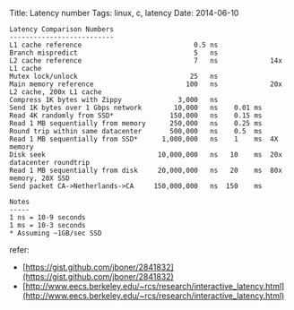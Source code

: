 Title: Latency number
Tags: linux, c, latency
Date: 2014-06-10

    Latency Comparison Numbers
    --------------------------
    L1 cache reference                            0.5 ns
    Branch mispredict                             5   ns
    L2 cache reference                            7   ns             14x L1 cache
    Mutex lock/unlock                            25   ns
    Main memory reference                       100   ns             20x L2 cache, 200x L1 cache
    Compress 1K bytes with Zippy              3,000   ns
    Send 1K bytes over 1 Gbps network        10,000   ns    0.01 ms
    Read 4K randomly from SSD*              150,000   ns    0.15 ms
    Read 1 MB sequentially from memory      250,000   ns    0.25 ms
    Round trip within same datacenter       500,000   ns    0.5  ms
    Read 1 MB sequentially from SSD*      1,000,000   ns    1    ms  4X memory
    Disk seek                            10,000,000   ns   10    ms  20x datacenter roundtrip
    Read 1 MB sequentially from disk     20,000,000   ns   20    ms  80x memory, 20X SSD
    Send packet CA->Netherlands->CA     150,000,000   ns  150    ms
 
    Notes
    -----
    1 ns = 10-9 seconds
    1 ms = 10-3 seconds
    * Assuming ~1GB/sec SSD

refer:

 - [https://gist.github.com/jboner/2841832](https://gist.github.com/jboner/2841832)
 - [http://www.eecs.berkeley.edu/~rcs/research/interactive_latency.html](http://www.eecs.berkeley.edu/~rcs/research/interactive_latency.html)
